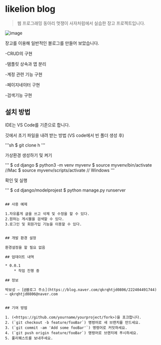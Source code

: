 # likelion blog
> 웹 프로그래밍 동아리 멋쟁이 사자처럼에서 실습한 장고 프로젝트입니다.

![image](https://user-images.githubusercontent.com/81157873/147230058-2baaa123-e6db-4600-8a9b-236657b7f8d0.png)


장고를 이용해 일반적인 블로그를 만들어 보았습니다.

-CRUD의 구현

-탬플릿 상속과 앱 분리

-계정 관련 기능 구현

-페이지네이터 구현

-검색기능 구현

## 설치 방법

IDE는 VS Code를 기준으로 합니다.

깃에서 초기 파일을 내려 받는 방법 (VS code에서 빈 폴더 생성 후)

'''sh
$ git clone h
'''

가상환경 생성하기 및 켜기

'''
$ cd django
$ python3 -m venv myvenv
$ source myvenv/bin/activate      //Mac
$ source myvenv/scripts/activate  // Windows
'''

확인 및 실행

'''
$ cd django/modelprojest
$ python manage.py runserver
```

## 사용 예제

1.자유롭게 글을 쓰고 삭제 및 수정을 할 수 있다.
2.원하는 게시물을 검색할 수 있다.
3.로그인 및 회원가입 기능을 이용할 수 있다.


## 개발 환경 설정

환경설정을 할 필요 없음

## 업데이트 내역

* 0.0.1
    * 작업 진행 중

## 정보

박보성 – [@블로그 주소](https://blog.naver.com/qkrqhtjd0806/222404491744) – qkrqhtjd0806@naver.com


## 기여 방법

1. (<https://github.com/yourname/yourproject/fork>)을 포크합니다.
2. (`git checkout -b feature/fooBar`) 명령어로 새 브랜치를 만드세요.
3. (`git commit -am 'Add some fooBar'`) 명령어로 커밋하세요.
4. (`git push origin feature/fooBar`) 명령어로 브랜치에 푸시하세요. 
5. 풀리퀘스트를 보내주세요.
